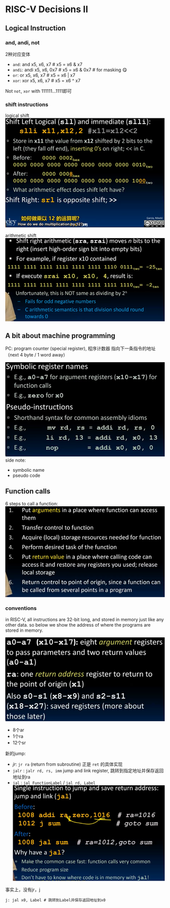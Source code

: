 # RISC-V Decisions II

## Logical Instruction
### and, andi, not
2种对应变体
- `and`: and x5, x6, x7 # x5 = x6 & x7
- `andi`: andi x5, x6, 0x7 # x5 = x6 & 0x7 # for masking :yum:
- `or`: or x5, x6, x7 # x5 = x6 | x7
- `xor`: xor x5, x6, x7 # x5 = x6 ^ x7


Not `not`, `xor` with 111111...1111即可

### shift instructions
logical shift
![alt text](image.png)

arithmetic shift
![alt text](image-1.png)

## A bit about machine programming

PC: program counter (special register), 程序计数器 指向下一条指令的地址（next 4 byte / 1 word away）

![alt text](image-2.png)
side note:
- symbolic name
- pseudo code

## Function calls
6 steps to call a function:
![alt text](image-3.png)

### conventions
in RISC-V, all instructions are 32-bit long, and stored in memory just like any other data. so below we show the address of where the programs are stored in memory.

![alt text](image-4.png)
- 8个ar
- 1个ra
- 12个sr

新的jump: 
- *jr*: `jr ra` (return from subroutine) 正是 `ret` 的具体实现
- `jalr` : `jalr rd, rs, imm` jump and link register, 跳转到指定地址并保存返回地址到ra
- `jal` : `jal FunctionLabel` / `jal rd, Label`
![alt text](image-5.png)

事实上，没有jr，j
```
j: jal x0, Label # 跳转到Label并保存返回地址到x0
```


